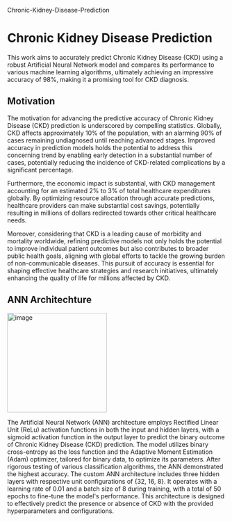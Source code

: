 Chronic-Kidney-Disease-Prediction
# Chronic Kidney Disease Prediction
This work aims to accurately predict Chronic Kidney Disease (CKD) using a robust Artificial Neural Network model and compares its performance to various machine learning algorithms, ultimately achieving an impressive accuracy of 98%, making it a promising tool for CKD diagnosis.

## Motivation
The motivation for advancing the predictive accuracy of Chronic Kidney Disease (CKD) prediction is underscored by compelling statistics. Globally, CKD affects approximately 10% of the population, with an alarming 90% of cases remaining undiagnosed until reaching advanced stages. Improved accuracy in prediction models holds the potential to address this concerning trend by enabling early detection in a substantial number of cases, potentially reducing the incidence of CKD-related complications by a significant percentage.

Furthermore, the economic impact is substantial, with CKD management accounting for an estimated 2% to 3% of total healthcare expenditures globally. By optimizing resource allocation through accurate predictions, healthcare providers can make substantial cost savings, potentially resulting in millions of dollars redirected towards other critical healthcare needs.

Moreover, considering that CKD is a leading cause of morbidity and mortality worldwide, refining predictive models not only holds the potential to improve individual patient outcomes but also contributes to broader public health goals, aligning with global efforts to tackle the growing burden of non-communicable diseases. This pursuit of accuracy is essential for shaping effective healthcare strategies and research initiatives, ultimately enhancing the quality of life for millions affected by CKD.

## ANN Architechture
<img width="229" alt="image" src="https://github.com/user-attachments/assets/b48531db-bf62-4db0-aad3-b6d40aa74f9b">

The Artificial Neural Network (ANN) architecture employs Rectified Linear Unit (ReLu) activation functions in both the input and hidden layers, with a sigmoid activation function in the output layer to predict the binary outcome of Chronic Kidney Disease (CKD) prediction. The model utilizes binary cross-entropy as the loss function and the Adaptive Moment Estimation (Adam) optimizer, tailored for binary data, to optimize its parameters. After rigorous testing of various classification algorithms, the ANN demonstrated the highest accuracy. The custom ANN architecture includes three hidden layers with respective unit configurations of {32, 16, 8}. It operates with a learning rate of 0.01 and a batch size of 8 during training, with a total of 50 epochs to fine-tune the model's performance. This architecture is designed to effectively predict the presence or absence of CKD with the provided hyperparameters and configurations.
